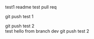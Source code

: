 test1
readme
test pull req

git push test 1


git push test 2  
test
hello from branch dev
git push test 2


